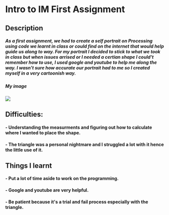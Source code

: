 # Intro to IM First Assignment 
## Description 
#####  As a first assignment, we had to create a self portrait on Processing using code we learnt in class or could find on the internet that would help guide us along to way. For my portrait I decided to stick to what we took in class but when issues arrised or I needed a certian shape I could't remember how to use, I used google and youtube to help me along the way. I wasn't sure how accurate our portrait had to me so I created myself in a very cartoonish way.
##### My image 
 ![](January26/IMportrait.jpg)
## Difficulties:
#### - Understanding the measurments and figuring out how to calculate where I wanted to place the shape.
#### - The triangle was a personal nightmare and I struggled a lot with it hence the little use of it.
## Things I learnt
#### - Put a lot of time aside to work on the programming.
#### - Google and youtube are very helpful.
#### - Be patient because it's a trial and fail process especially with the triangle.

